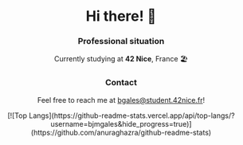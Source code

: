 <h1 align="center">
  Hi there! 👋
</h1>
<h3 align="center">
  <b>Professional situation</b>
</h3>
<p align="center">
  Currently studying at <b>42 Nice</b>, France 🏖️
</p>

<h3 align="center">
  <b>Contact</b>
</h3>
<p align="center">
  Feel free to reach me at <a href="mailto:bgales@student.42nice.fr">bgales@student.42nice.fr</a>!
</p>

<div align="center">
  [![Top Langs](https://github-readme-stats.vercel.app/api/top-langs/?username=bjmgales&hide_progress=true)](https://github.com/anuraghazra/github-readme-stats)
</div>
